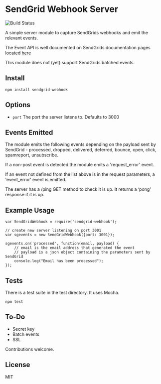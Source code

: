 # SendGrid Webhook Server

![Build Status](https://travis-ci.org/robzolkos/sendgrid-webhook.png?branch=master)

A simple server module to capture SendGrids webhooks and emit the relevant events.

The Event API is well documented on SendGrids documentation pages located [here](http://sendgrid.com/docs/API_Reference/Webhooks/event.html)

This module does not (yet) support SendGrids batched events.

## Install

```
npm install sendgrid-webhook
```

## Options

* ```port``` The port the server listens to.  Defaults to 3000

## Events Emitted

The module emits the following events depending on the payload sent by SendGrid - processed, dropped, delivered, deferred, bounce, open, click, spamreport, unsubscribe.

If a non-post event is detected the module emits a 'request_error' event.

If an event not defined from the list above is in the request parameters, a 'event_error' event is emitted.

The server has a /ping GET method to check it is up. It returns a ‘pong’ response if it is up.

## Example Usage

```
var SendGridWebhook = require('sendgrid-webhook');

// create new server listening on port 3001
var sgevents = new SendGridWebhook({port: 3001});

sgevents.on('processed', function(email, payload) {
    // email is the email address that generated the event
    // payload is a json object containing the parameters sent by SendGrid
    console.log("Email has been processed");
});
```

## Tests

There is a test suite in the test directory.  It uses Mocha.

```
npm test
```

## To-Do

* Secret key
* Batch events
* SSL

Contributions welcome.

## License

MIT
